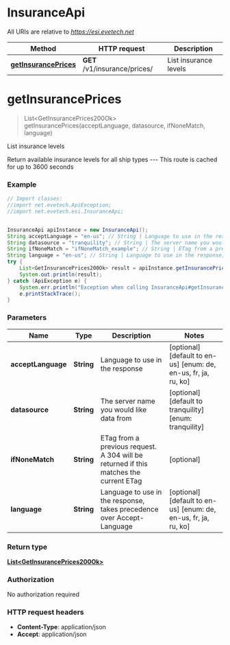 # InsuranceApi

All URIs are relative to *https://esi.evetech.net*

Method | HTTP request | Description
------------- | ------------- | -------------
[**getInsurancePrices**](InsuranceApi.md#getInsurancePrices) | **GET** /v1/insurance/prices/ | List insurance levels


<a name="getInsurancePrices"></a>
# **getInsurancePrices**
> List&lt;GetInsurancePrices200Ok&gt; getInsurancePrices(acceptLanguage, datasource, ifNoneMatch, language)

List insurance levels

Return available insurance levels for all ship types  ---  This route is cached for up to 3600 seconds

### Example
```java
// Import classes:
//import net.evetech.ApiException;
//import net.evetech.esi.InsuranceApi;


InsuranceApi apiInstance = new InsuranceApi();
String acceptLanguage = "en-us"; // String | Language to use in the response
String datasource = "tranquility"; // String | The server name you would like data from
String ifNoneMatch = "ifNoneMatch_example"; // String | ETag from a previous request. A 304 will be returned if this matches the current ETag
String language = "en-us"; // String | Language to use in the response, takes precedence over Accept-Language
try {
    List<GetInsurancePrices200Ok> result = apiInstance.getInsurancePrices(acceptLanguage, datasource, ifNoneMatch, language);
    System.out.println(result);
} catch (ApiException e) {
    System.err.println("Exception when calling InsuranceApi#getInsurancePrices");
    e.printStackTrace();
}
```

### Parameters

Name | Type | Description  | Notes
------------- | ------------- | ------------- | -------------
 **acceptLanguage** | **String**| Language to use in the response | [optional] [default to en-us] [enum: de, en-us, fr, ja, ru, ko]
 **datasource** | **String**| The server name you would like data from | [optional] [default to tranquility] [enum: tranquility]
 **ifNoneMatch** | **String**| ETag from a previous request. A 304 will be returned if this matches the current ETag | [optional]
 **language** | **String**| Language to use in the response, takes precedence over Accept-Language | [optional] [default to en-us] [enum: de, en-us, fr, ja, ru, ko]

### Return type

[**List&lt;GetInsurancePrices200Ok&gt;**](GetInsurancePrices200Ok.md)

### Authorization

No authorization required

### HTTP request headers

 - **Content-Type**: application/json
 - **Accept**: application/json

